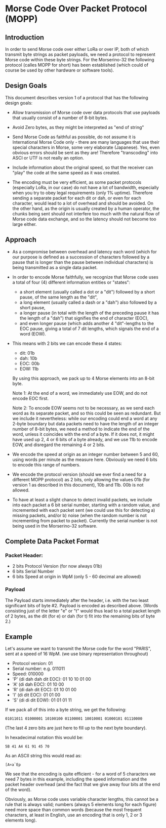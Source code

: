 # Morse Code Over Packet Protocol (MOPP)

## Introduction

In order to send Morse code over either LoRa or over IP, both of which transmit byte strings as packet payloads, we need a protocol to represent Morse code within these byte strings. For the Morserino-32 the following protocol (calles MOPP for short) has been established (which could of course be used by other hardware or software tools).

## Design Goals

This document describes version 1 of a protocol that has the following design goals:

* Allow transmission of Morse code over data protocols that use payloads that usually consist of a number of 8-bit bytes.

* Avoid Zero bytes, as they might be interpreted as "end of string"

* Send Morse Code as faithful as possible, do not assume it is International Morse Code only - there are many languages that use their special characters in Morse, some very elaborate (Japanese). Yes, even obvious errors should be sent as they are! Therefore "transcoding" into ASCI or UTF is not really an option.

* Include information about the original speed, so that the receiver can "play" the code at the same speed as it was created.

* The encoding must be very efficient, as some packet protocols (especially LoRa, in our case) do not have  a lot of bandwidth, especially when you try to obey legal requirements (only 1% uptime). Therefore sending a separate packet for each dit or dah, or even for each character, would lead to a lot of overhead and should be avoided. On the other hand, as the origin is usually created by a human operator, the chunks being sent should not interfere too much with the natural flow of Morse code data exchange, and so the latency should not become too large either.

## Approach

* As a compromise between overhead and latency each word (which for our purpose is defined as a succession of characters followed by a pause that is longer than the pause between individual characters) is being transmitted as a single data packet.

* In order to encode Morse faithfully, we recognize that Morse code uses a total of four (4) different information entities or "states":
  * a short element (usually called a dot or a "dit") followed by a short pause, of the same length as the "dit",
  * a long element (usually called a dash or a "dah") also followed by a short pause,
  * a longer pause (in total with the length of the preceding pause it has the length of a "dah") that signifies the end of character (EOC),
  * and even longer pause (which adds another 4 "dit"-lengths to the EOC  pause, giving a total of 7 dit lengths, which signals the end of a word (EOW).

* This means with 2 bits we can encode these 4 states:
  - dit: 01b
  - dah: 10b
  - EOC: 00b
  - EOW: 11b

  By using this approach, we pack up to 4 Morse elements into an 8-bit byte.

  Note 1: At the end of a word, we immediately use EOW, and do not encode EOC first.

  Note 2: To encode EOW seems not to be necessary, as we send each word as its separate packet, and so this could be seen as redundant. But we include it nevertheless: while our encoding could end a word at any 2-byte boundary but data packets need to have the length of an integer number of 8-bit bytes, we need a method to indicate the end of the word, unless it coincides with the end of a byte. If it does not, it might have used up 2, 4 or 6 bits of a byte already, and we use 11b to encode EOW, and disregard the remaining 4 or 2 bits.

* We encode the speed at origin as an integer number between 5 and 60, using words per minute as the measure here. Obviously we need 6 bits to encode this range of numbers.

* We encode the protocol version (should we ever find a need for a different MOPP protocol) as 2 bits, only allowing the values 01b (for version 1 as described in this document), 10b and 11b. 00b is not allowed.

* To have at least a slight chance to detect invalid packets, we include into each packet  a 6 bit serial number, starting with a random value, and incremented with each packet sent (we could use this for detecting a) missing packets, and/or b) noise (when the random number is not incrementing from packet to packet). Currently the serial number is not being used in the Morserino-32 software.

## Complete Data Packet Format

### Packet Header:
  - 2 bits Protocol Version (for now always 01b)
  - 6 bits Serial Number
  - 6 bits Speed at origin in WpM (only 5 - 60 decimal are allowed)

### Payload
The Payload starts immediately after the header, i.e. with the two least significant bits of byte #2. Payload is encoded as described above. (Words consisting just of the letter "e" or "t" would thus lead to a total packet length of 2 bytes, as the dit (for e) or dah (for t) fit into the remaining bits of byte 2.)

## Example

Let's assume we want to transmit the Morse code for the word "PARIS", sent at a speed of 16 WpM. (we use binary representation throughout)

- Protocol version: 01
- Serial number: e.g. 011011
- Speed: 010000
- 'P' (di dah dah dit EOC): 01 10 10 01 00
- 'A' (di dah EOC): 01 10 00
- 'R' (di dah dit EOC): 01 10 01 00
- 'I' (di dit EOC): 01 01 00
- 'S' (di di dit EOW): 01 01 01 11

If we pack all of this into a byte string, we get the following:

`01011011 01000001 10100100 01100001 10010001 01000101 01110000`

(The last 4 zero bits are just here to fill up to the next byte boundary).

In hexadecimal notation this would be:

`5B 41 A4 61 91 45 70`

As an ASCII string this would read as:

```
[A¤a`Ep
```
We see that the encoding is quite efficient - for a word of 5  characters we need 7 bytes in this example, including the speed information and the packet header overhead (and the fact that we give away four bits at the end of the word).

Obviously, as Morse code uses variable character lengths, this cannot be  a rule that is always valid; numbers (always 5 elements long for each figure) need more space than common words (because the most frequent characters, at least in English, use an encoding that is only 1, 2 or 3 elements long).
